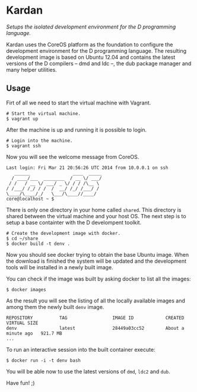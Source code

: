 # Kardan

_Setups the isolated development environment for the D programming language._

Kardan uses the CoreOS platform as the foundation to configure the development environment for the D programming language. The resulting development image is based on Ubuntu 12.04 and contains the latest versions of the D compilers – dmd and ldc –, the dub package manager and many helper utilities.


## Usage

Firt of all we need to start the virtual machine with Vagrant.

    # Start the virtual machine.
    $ vagrant up

After the machine is up and running it is possible to login.

    # Login into the machine.
    $ vagrant ssh

Now you will see the welcome message from CoreOS.

    Last login: Fri Mar 21 20:56:26 UTC 2014 from 10.0.0.1 on ssh
       ______                ____  _____
      / ____/___  ________  / __ \/ ___/
     / /   / __ \/ ___/ _ \/ / / /\__ \
    / /___/ /_/ / /  /  __/ /_/ /___/ /
    \____/\____/_/   \___/\____//____/
    core@localhost ~ $

There is only one directory in your home called `shared`. This directory is shared between the virtual machine and your host OS. The next step is to setup a base containter with the D develompent toolkit.

    # Create the development image with docker.
    $ cd ~/share
    $ docker build -t denv .
    
Now you should see docker trying to obtain the base Ubuntu image. When the download is finished the system will be updated and the development tools will be installed in a newly built image.

You can check if the image was built by asking docker to list all the images:

    $ docker images
    
As the result you will see the listing of all the locally available images and among them the newly built `denv` image.

    REPOSITORY          TAG                 IMAGE ID            CREATED              VIRTUAL SIZE
    denv                latest              28449a03cc52        About a minute ago   921.7 MB
    ...

To run an interactive session into the built container execute:

    $ docker run -i -t denv bash
    
You will be able now to use the latest versions of `dmd`, `ldc2` and `dub`.

Have fun! ;)



